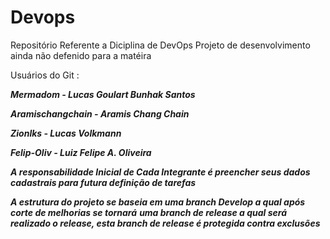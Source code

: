 # Devops
Repositório Referente a Diciplina de DevOps
Projeto de desenvolvimento ainda não defenido para a matéira

Usuários do Git :

***Mermadom - Lucas Goulart Bunhak Santos***

***Aramischangchain - Aramis Chang Chain***

***Zionlks - Lucas Volkmann***

***Felip-Oliv - Luiz Felipe A. Oliveira***

***A responsabilidade Inicial de Cada Integrante é preencher seus dados cadastrais para futura definição de tarefas***

***A estrutura do projeto se baseia em uma branch Develop a qual após corte de melhorias se tornará***
***uma branch de release a qual será realizado o release, esta branch de release é protegida contra exclusões***
